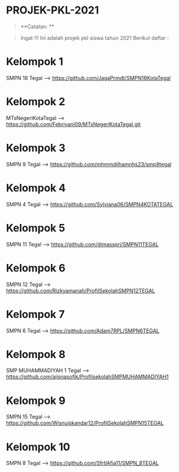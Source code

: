 # PROJEK-PKL-2021
> **Catatan: **

> Ingat !!!
> Ini adalah projek pkl siswa tahun 2021
> Berikut daftar :
# Kelompok 1
SMPN 18 Tegal --> https://github.com/JagaPrmdt/SMPN18KotaTegal
# Kelompok 2
MTsNegeriKotaTegal --> https://github.com/Febriyani09/MTsNegeriKotaTegal.git
# Kelompok 3
SMPN 9 Tegal --> https://github.com/mhmmdilhamnhs23/smp9tegal
# Kelompok 4
SMPN 4 Tegal --> https://github.com/Sylviana06/SMPN4KOTATEGAL
# Kelompok 5 
SMPN 11 Tegal --> https://github.com/dimasspri/SMPN11TEGAL
# Kelompok 6
SMPN 12 Tegal --> https://github.com/Rizkyamanah/ProfilSekolahSMPN12TEGAL
# Kelompok 7
SMPN 6 Tegal --> https://github.com/Adam7RPL/SMPN6TEGAL
# Kelompok 8
SMP MUHAMMADIYAH 1 Tegal --> https://github.com/ajisnasofik/ProfilsekolahSMPMUHAMMADIYAH1
# Kelompok 9 
SMPN 15 Tegal --> https://github.com/Wisnuiskandar12/ProfilSekolahSMPN15TEGAL
# Kelompok 10
SMPN 8 Tegal --> https://github.com/SfrtlAfia11/SMPN_8TEGAL

